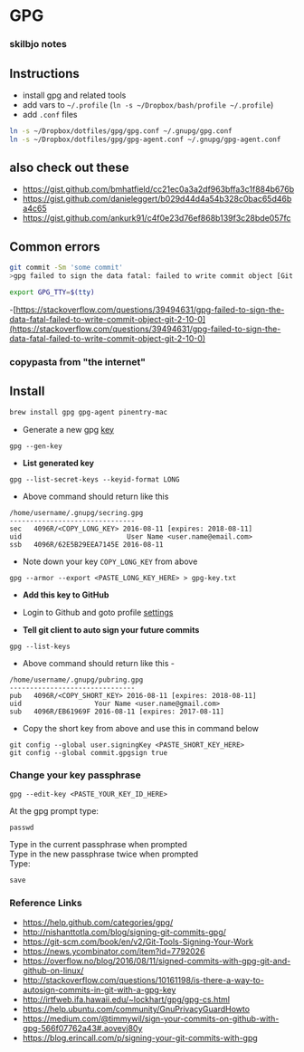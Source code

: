 # GPG

### skilbjo notes
## Instructions
- install gpg and related tools
- add vars to `~/.profile` (`ln -s ~/Dropbox/bash/profile ~/.profile`)
- add `.conf` files

```bash
ln -s ~/Dropbox/dotfiles/gpg/gpg.conf ~/.gnupg/gpg.conf
ln -s ~/Dropbox/dotfiles/gpg/gpg-agent.conf ~/.gnupg/gpg-agent.conf
```

## also check out these

- https://gist.github.com/bmhatfield/cc21ec0a3a2df963bffa3c1f884b676b
- https://gist.github.com/danieleggert/b029d44d4a54b328c0bac65d46ba4c65
- https://gist.github.com/ankurk91/c4f0e23d76ef868b139f3c28bde057fc

## Common errors
```bash
git commit -Sm 'some commit'
>gpg failed to sign the data fatal: failed to write commit object [Git 2.10.0]

export GPG_TTY=$(tty)
```
-[https://stackoverflow.com/questions/39494631/gpg-failed-to-sign-the-data-fatal-failed-to-write-commit-object-git-2-10-0](https://stackoverflow.com/questions/39494631/gpg-failed-to-sign-the-data-fatal-failed-to-write-commit-object-git-2-10-0)

### copypasta from "the internet"
## Install
```bash
brew install gpg gpg-agent pinentry-mac
```
* Generate a new gpg [key](https://help.github.com/articles/generating-a-new-gpg-key/)
```
gpg --gen-key
```

* **List generated key**
```
gpg --list-secret-keys --keyid-format LONG
```
* Above command should return like this
```
/home/username/.gnupg/secring.gpg
-------------------------------
sec   4096R/<COPY_LONG_KEY> 2016-08-11 [expires: 2018-08-11]
uid                          User Name <user.name@email.com>
ssb   4096R/62E5B29EEA7145E 2016-08-11
```
* Note down your key ```COPY_LONG_KEY``` from above

```
gpg --armor --export <PASTE_LONG_KEY_HERE> > gpg-key.txt
```
* **Add this key to GitHub**
* Login to Github and goto profile [settings](https://github.com/settings/keys)

* **Tell git client to auto sign your future commits**
```
gpg --list-keys
```
* Above command should return like this -
```
/home/username/.gnupg/pubring.gpg
-------------------------------
pub   4096R/<COPY_SHORT_KEY> 2016-08-11 [expires: 2018-08-11]
uid                  Your Name <user.name@gmail.com>
sub   4096R/EB61969F 2016-08-11 [expires: 2017-08-11]
```
* Copy the short key from above and use this in command below
```
git config --global user.signingKey <PASTE_SHORT_KEY_HERE>
git config --global commit.gpgsign true
```

### Change your key passphrase
```
gpg --edit-key <PASTE_YOUR_KEY_ID_HERE>
```
At the gpg prompt type:
```
passwd
```
Type in the current passphrase when prompted<br>
Type in the new passphrase twice when prompted<br>
Type:
```
save
```

### Reference Links
* https://help.github.com/categories/gpg/
* http://nishanttotla.com/blog/signing-git-commits-gpg/
* https://git-scm.com/book/en/v2/Git-Tools-Signing-Your-Work
* https://news.ycombinator.com/item?id=7792026
* https://overflow.no/blog/2016/08/11/signed-commits-with-gpg-git-and-github-on-linux/
* http://stackoverflow.com/questions/10161198/is-there-a-way-to-autosign-commits-in-git-with-a-gpg-key
* http://irtfweb.ifa.hawaii.edu/~lockhart/gpg/gpg-cs.html
* https://help.ubuntu.com/community/GnuPrivacyGuardHowto
* https://medium.com/@timmywil/sign-your-commits-on-github-with-gpg-566f07762a43#.aovevj80y
* https://blog.erincall.com/p/signing-your-git-commits-with-gpg
